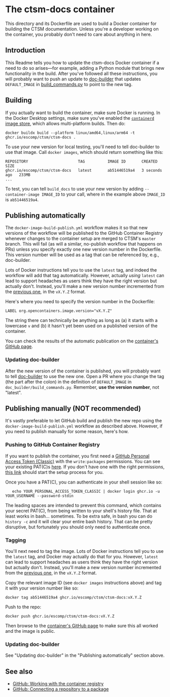 # The ctsm-docs container
This directory and its Dockerfile are used to build a Docker container for building the CTSM documentation. Unless you're a developer working on the container, you probably don't need to care about anything in here.

## Introduction

This Readme tells you how to update the ctsm-docs Docker container if a need to do so arises—for example, adding a Python module that brings new functionality in the build. After you've followed all these instructions, you will probably want to push an update to [doc-builder](https://github.com/ESMCI/doc-builder) that updates `DEFAULT_IMAGE` in [build_commands.py](https://github.com/ESMCI/doc-builder/blob/master/doc_builder/build_commands.py) to point to the new tag.

## Building

If you actually want to build the container, make sure Docker is running. In the Docker Desktop settings, make sure you've enabled the [`containerd` image store](https://docs.docker.com/desktop/features/containerd/), which allows multi-platform builds. Then do:
```shell
docker buildx build --platform linux/amd64,linux/arm64 -t ghcr.io/escomp/ctsm/ctsm-docs .
```

To use your new version for local testing, you'll need to tell doc-builder to use that image. Call `docker images`, which should return something like this:
```shell
REPOSITORY                      TAG          IMAGE ID       CREATED         SIZE
ghcr.io/escomp/ctsm/ctsm-docs   latest       ab51446519a4   3 seconds ago   233MB
...
```

To test, you can tell `build_docs` to use your new version by adding `--container-image IMAGE_ID` to your call, where in the example above `IMAGE_ID` is `ab51446519a4`.

## Publishing automatically

The `docker-image-build-publish.yml` workflow makes it so that new versions of the workflow will be published to the GitHub Container Registry whenever changes to the container setup are merged to CTSM's `master` branch. This will fail (as will a similar, no-publish workflow that happens on PRs) unless you specify exactly one new version number in the Dockerfile. This version number will be used as a tag that can be referenced by, e.g., doc-builder.

Lots of Docker instructions tell you to use the `latest` tag, and indeed the workflow will add that tag automatically. However, actually _using_ `latest` can lead to support headaches as users think they have the right version but actually don't. Instead, you'll make a new version number incremented from the [previous one](https://github.com/ESCOMP/CTSM/pkgs/container/ctsm%2Fctsm-docs/versions), in the `vX.Y.Z` format.

Here's where you need to specify the version number in the Dockerfile:
```docker
LABEL org.opencontainers.image.version="vX.Y.Z"
```
The string there can technically be anything as long as (a) it starts with a lowercase `v` and (b) it hasn't yet been used on a published version of the container.

You can check the results of the automatic publication on the [container's GitHub page](https://github.com/ESCOMP/CTSM/pkgs/container/ctsm%2Fctsm-docs).

### Updating doc-builder
After the new version of the container is published, you will probably want to tell [doc-builder](https://github.com/ESMCI/doc-builder) to use the new one. Open a PR where you change the tag (the part after the colon) in the definition of `DEFAULT_IMAGE` in `doc_builder/build_commands.py`. Remember, **use the version number**, not "latest".

## Publishing manually (NOT recommended)

It's vastly preferable to let GitHub build and publish the new repo using the `docker-image-build-publish.yml` workflow as described above. However, if you need to publish manually for some reason, here's how.

### Pushing to GitHub Container Registry
If you want to publish the container, you first need a [GitHub Personal Access Token (Classic)](https://docs.github.com/en/authentication/keeping-your-account-and-data-secure/managing-your-personal-access-tokens#personal-access-tokens-classic) with the `write:packages` permissions. You can see your existing PAT(C)s [here](https://github.com/settings/tokens). If you don't have one with the right permissions, [this link](https://github.com/settings/tokens/new?scopes=write:packages) should start the setup process for you.

Once you have a PAT(C), you can authenticate in your shell session like so:

```shell
   echo YOUR_PERSONAL_ACCESS_TOKEN_CLASSIC | docker login ghcr.io -u YOUR_USERNAME --password-stdin
```
The leading spaces are intended to prevent this command, which contains your secret PAT(C), from being written to your shell's history file. That at least works in bash... sometimes. To be extra safe, in bash you can do `history -c` and it will clear your entire bash history. That can be pretty disruptive, but fortunately you should only need to authenticate once.

### Tagging
You'll next need to tag the image. Lots of Docker instructions tell you to use the `latest` tag, and Docker may actually do that for you. However, `latest` can lead to support headaches as users think they have the right version but actually don't. Instead, you'll make a new version number incremented from the [previous one](https://github.com/ESCOMP/CTSM/pkgs/container/ctsm%2Fctsm-docs/versions), in the `vX.Y.Z` format.

Copy the relevant image ID (see `docker images` instructions above) and tag it with your version number like so:
```shell
docker tag ab51446519a4 ghcr.io/escomp/ctsm/ctsm-docs:vX.Y.Z
```

Push to the repo:
```shell
docker push ghcr.io/escomp/ctsm/ctsm-docs:vX.Y.Z
```

Then browse to the [container's GitHub page](https://github.com/ESCOMP/CTSM/pkgs/container/ctsm%2Fctsm-docs) to make sure this all worked and the image is public.

### Updating doc-builder
See "Updating doc-builder" in the "Publishing automatically" section above.

## See also

- [GitHub: Working with the container registry](https://docs.github.com/en/packages/working-with-a-github-packages-registry/working-with-the-container-registry)
- [GitHub: Connecting a repository to a package](https://docs.github.com/en/packages/learn-github-packages/connecting-a-repository-to-a-package)